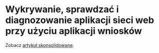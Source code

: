 <properties
    pageTitle="Wykrywanie klasyfikowanie, diagnozowanie J2EE aplikacji sieci web"
    description="Analizowanie awarii i diagnozowanie problemów z wydajnością w aplikacji sieci web języka Java"
    authors="alancameronwills"
    services="application-insights"
    documentationCenter=""
    manager="douge"/>

<tags
    ms.service="application-insights"
    ms.workload="tbd"
    ms.tgt_pltfrm="ibiza"
    ms.devlang="na"
    ms.topic="article" 
    ms.date="02/04/2016"
    ms.author="awills"/>

# <a name="detect-triage-and-diagnose-web-apps-with-application-insights"></a>Wykrywanie, sprawdzać i diagnozowanie aplikacji sieci web przy użyciu aplikacji wniosków

Zobacz [artykuł skonsolidowane](app-insights-detect-triage-diagnose.md).
 
